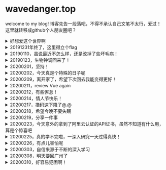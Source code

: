 # wavedanger.top
welcome to my blog!
博客先告一段落吧，不得不承认自己文笔不太行，爱过！
这里就转移成github个人朋友圈吧？
<details>
  <summary>好想爱这个世界啊</summary>
  
  [原唱](https://www.bilibili.com/video/av78067912/)
[日文版](https://m.bilibili.com/audio/au1212855)
</details>
<details>
  <summary>20191231年终了，这里得立个flag</summary>
  
[给自己的信](https://music.163.com/#/song?id=456175578)
</details>
<details>
  <summary>20190110，虽说最近不怎么样，还是改掉了些坏毛病！</summary>
  
[世间美好与你环环相扣](https://music.163.com/#/song?id=1363948882)
</details>
<details>
  <summary>20190123，生物钟调回来了！</summary>
  
[还好一切都来得及](https://music.163.com/#/song?id=1302609393)
</details>
<details>
  <summary>20200201，坚持！</summary>
  
[我们别时和见时不同](https://music.163.com/#/song?id=863464857)
</details>
<details>
  <summary>20200202，今天真是个特殊的日子呢</summary>
  
[我不想改变世界 我只想不被世界改变](https://music.163.com/#/song?id=454966179)
</details>
<details>
  <summary>20200209，离开家了，希望下次回去我能变得更好！</summary>
  
[一生守候](https://music.163.com/#/song?id=192219)
</details>
<details>
  <summary>20200211，review Vue again</summary>
  
[远行](https://music.163.com/#/song?id=1329459513)
</details>
<details>
  <summary>20200212，有些懈怠！</summary>
  
[今天推荐个看番网址](http://www.zzzfun.com/)
</details>
<details>
  <summary>20200214，情人节快乐！</summary>
  
[处处吻（Cover：杨千嬅）](https://music.163.com/#/song?id=1423030469)
</details>
<details>
  <summary>20200217，撸码速下降了@.@</summary>
  
[可乐](https://music.163.com/#/song?id=29759733)
</details>
<details>
  <summary>20200218，希望今晚不要失眠</summary>
  
[温柔](https://music.163.com/#/song?id=386538)
</details>
<details>
  <summary>20200219，分享一件事</summary>
  
* 谨慎使用git reset --hard
  * 由于我在使用以上命令时，就是我一个项目的readme，是没有push、commit、add，仅仅只是ctrl+s
  * 然后我执行的git reset hard
  * 再打开vscode时想写readme时，一片茫然！
  * 之前那么多个分支我都没有提交，想到最后才提交，没想到啊
  * 抱着尝试的忐忑心理我打开了google：commit的可以恢复，add可以恢复。。。完了！
  * 是的，没想到啊，我一个ctrl+z就让我活了过来
  * 是这样的，vscode的readme选项卡我没有关掉
  * 众所周知，编辑器都有缓存，即使全部清空，也可以撤消！
  * 最后，还是要谨慎使用这条命令，幸好这次幸运，要不然就，哈哈！
</details>
<details>
  <summary>20200223，今天意外的拿到了阿里云认证的API证书，虽然不知道有什么用，算是个惊喜吧</summary>
 
 [蜿蜒](https://music.163.com/#/song?id=28629115)
</details>
<details>
  <summary>20200225，真的学不完啦，一深入研究一天过得真快！</summary>
 
 [流川枫与苍井空](https://music.163.com/#/song?id=357312)
</details>
<details>
  <summary>20200226，有点儿害怕呢</summary>
 
 [念念不忘](https://music.163.com/#/song?id=481535136)
</details>
<details>
  <summary>20200303，自信来源于不断的深入学习</summary>
 
 [我的身旁是一扇亮了又暗的窗](https://music.163.com/#/song?id=1294899223)
</details>
<details>
  <summary>20200308，明天要回广州了</summary>
 
 [父亲写的散文诗](https://music.163.com/#/song?id=464647429)
</details>
<details>
  <summary>20200310，好容易犯困啊！</summary>
 
 [这城市风总是很大](https://music.163.com/#/song?id=1378945187)
</details>
